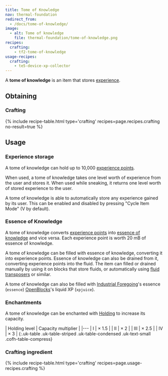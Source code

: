 ```yaml
---
title: Tome of Knowledge
nav: thermal-foundation
redirect_from:
  - /docs/tome-of-knowledge/
image:
  - alt: Tome of knowledge
    file: thermal-foundation/tome-of-knowledge.png
recipes:
  crafting:
    - tf2-tome-of-knowledge
usage-recipes:
  crafting:
    - te5-device-xp-collector
---
```


A **tome of knowledge** is an item that stores
[experience](https://minecraft.gamepedia.com/Experience).


Obtaining
---------

### Crafting
{% include recipe-table.html type='crafting' recipes=page.recipes.crafting no-result=true %}


Usage
-----

### Experience storage
A tome of knowledge can hold up to 10,000 [experience
points](https://minecraft.gamepedia.com/Experience).

When used, a tome of knowledge takes one level worth of experience from the user
and stores it. When used while sneaking, it returns one level worth of stored
experience to the user.

A tome of knowledge is able to automatically store any experience gained by its
user. This can be enabled and disabled by pressing "Cycle Item Mode" (V by
default).

### Essence of Knowledge
A tome of knowledge converts [experience
points](https://minecraft.gamepedia.com/Experience) into [essence of
knowledge](/docs/thermal-foundation/essence-of-knowledge/) and vice versa. Each experience point is
worth 20 mB of essence of knowledge.

A tome of knowledge can be filled with essence of knowledge, converting it into
experience points. Essence of knowledge can also be drained from it, converting
experience points into the fluid. The item can filled or drained manually by
using it on blocks that store fluids, or automatically using [fluid
transposers](/docs/thermal-expansion/fluid-transposer/) or similar.

A tome of knowledge can also be filled with [Industrial
Foregoing](https://www.curseforge.com/minecraft/mc-mods/industrial-foregoing)'s
essence (`essence`) [OpenBlocks](https://www.openmods.info/)'s liquid XP
(`xpjuice`).

### Enchantments
A tome of knowledge can be enchanted with [Holding](/docs/cofh-core-4/holding/) to increase
its capacity.

| Holding level | Capacity multiplier |
|---
| I | × 1.5 |
| II | × 2 |
| III | × 2.5 |
| IV | × 3 |
{:.uk-table .uk-table-striped .uk-table-condensed .uk-text-small .cofh-table-compress}

### Crafting ingredient
{% include recipe-table.html type='crafting' recipes=page.usage-recipes.crafting %}
